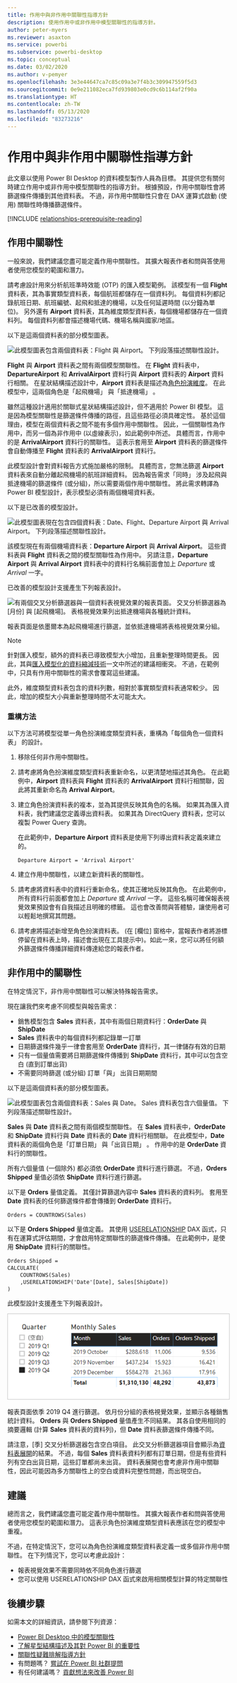 ```yaml
---
title: 作用中與非作用中關聯性指導方針
description: 使用作用中或非作用中模型關聯性的指導方針。
author: peter-myers
ms.reviewer: asaxton
ms.service: powerbi
ms.subservice: powerbi-desktop
ms.topic: conceptual
ms.date: 03/02/2020
ms.author: v-pemyer
ms.openlocfilehash: 3e3e44647ca7c85c09a3e7f4b3c309947559f5d3
ms.sourcegitcommit: 0e9e211082eca7fd939803e0cd9c6b114af2f90a
ms.translationtype: HT
ms.contentlocale: zh-TW
ms.lasthandoff: 05/13/2020
ms.locfileid: "83273216"
---
```

# <a name="active-vs-inactive-relationship-guidance"></a>作用中與非作用中關聯性指導方針

此文章以使用 Power BI Desktop 的資料模型製作人員為目標。 其提供您有關何時建立作用中或非作用中模型關聯性的指導方針。 根據預設，作用中關聯性會將篩選條件傳播到其他資料表。 不過，非作用中關聯性只會在 DAX 運算式啟動 (使用) 關聯性時傳播篩選條件。

[!INCLUDE [relationships-prerequisite-reading](includes/relationships-prerequisite-reading.md)]

## <a name="active-relationships"></a>作用中關聯性

一般來說，我們建議您盡可能定義作用中關聯性。 其擴大報表作者和問與答使用者使用您模型的範圍和潛力。

請考慮設計用來分析航班準時效能 (OTP) 的匯入模型範例。 該模型有一個 **Flight** 資料表，其為事實類型資料表，每個航班都儲存在一個資料列。 每個資料列都記錄航班日期、航班編號、起飛和抵達的機場，以及任何延遲時間 (以分鐘為單位)。 另外還有 **Airport** 資料表，其為維度類型資料表，每個機場都儲存在一個資料列。 每個資料列都會描述機場代碼、機場名稱與國家/地區。

以下是這兩個資料表的部分模型圖表。

![此模型圖表包含兩個資料表：Flight 與 Airport。 下列段落描述關聯性設計。](media/relationships-active-inactive/flight-model-1.png)

**Flight** 與 **Airport** 資料表之間有兩個模型關聯性。 在 **Flight** 資料表中，**DepartureAirport** 和 **ArrivalAirport** 資料行與 **Airport** 資料表的 **Airport** 資料行相關。 在星狀結構描述設計中，**Airport** 資料表是描述為[角色扮演維度](star-schema.md#role-playing-dimensions)。 在此模型中，這兩個角色是「起飛機場」  與「抵達機場」  。

雖然這種設計適用於關聯式星狀結構描述設計，但不適用於 Power BI 模型。 這是因為模型關聯性是篩選條件傳播的路徑，且這些路徑必須具確定性。 基於這個理由，模型在兩個資料表之間不能有多個作用中關聯性。 因此，一個關聯性為作用中，而另一個為非作用中 (以虛線表示)，如此範例中所述。 具體而言，作用中的是 **ArrivalAirport** 資料行的關聯性。 這表示套用至 **Airport** 資料表的篩選條件會自動傳播至 **Flight** 資料表的 **ArrivalAirport** 資料行。

此模型設計會對資料報告方式施加嚴格的限制。 具體而言，您無法篩選 **Airport** 資料表來自動分離起飛機場的航班詳細資料。 因為報告需求「同時」  涉及起飛與抵達機場的篩選條件 (或分組)，所以需要兩個作用中關聯性。 將此需求轉譯為 Power BI 模型設計，表示模型必須有兩個機場資料表。

以下是已改善的模型設計。

![此模型圖表現在包含四個資料表：Date、Flight、Departure Airport 與 Arrival Airport。 下列段落描述關聯性設計。](media/relationships-active-inactive/flight-model-2.png)

該模型現在有兩個機場資料表：**Departure Airport** 與 **Arrival Airport**。 這些資料表與 **Flight** 資料表之間的模型關聯性為作用中。 另請注意，**Departure Airport** 與 **Arrival Airport** 資料表中的資料行名稱前面會加上 _Departure_ 或 _Arrival_ 一字。

已改善的模型設計支援產生下列報表設計。

![有兩個交叉分析篩選器與一個資料表視覺效果的報表頁面。 交叉分析篩選器為 [月份] 與 [起飛機場]。 表格視覺效果列出抵達機場與各種統計資料。](media/relationships-active-inactive/flight-report-design.png)

報表頁面是依墨爾本為起飛機場進行篩選，並依抵達機場將表格視覺效果分組。

> [!NOTE]
> 針對匯入模型，額外的資料表已導致模型大小增加，且重新整理時間更長。 因此，其與[匯入模型化的資料縮減技術](import-modeling-data-reduction.md)一文中所述的建議相衝突。 不過，在範例中，只具有作用中關聯性的需求會覆寫這些建議。
>
> 此外，維度類型資料表包含的資料列數，相對於事實類型資料表通常較少。 因此，增加的模型大小與重新整理時間不太可能太大。

### <a name="refactoring-methodology"></a>重構方法

以下方法可將模型從單一角色扮演維度類型資料表，重構為「每個角色一個資料表」  的設計。

1. 移除任何非作用中關聯性。
2. 請考慮將角色扮演維度類型資料表重新命名，以更清楚地描述其角色。 在此範例中，**Airport** 資料表與 **Flight** 資料表的 **ArrivalAirport** 資料行相關聯，因此將其重新命名為 **Arrival Airport**。
3. 建立角色扮演資料表的複本，並為其提供反映其角色的名稱。 如果其為匯入資料表，我們建議您定義導出資料表。 如果其為 DirectQuery 資料表，您可以複製 Power Query 查詢。

    在此範例中，**Departure Airport** 資料表是使用下列導出資料表定義來建立的。

    ```dax
    Departure Airport = 'Arrival Airport'
    ```

4. 建立作用中關聯性，以建立新資料表的關聯性。
5. 請考慮將資料表中的資料行重新命名，使其正確地反映其角色。 在此範例中，所有資料行前面都會加上 _Departure_ 或 _Arrival_ 一字。 這些名稱可確保報表視覺效果預設會有自我描述且明確的標籤。 這也會改善問與答體驗，讓使用者可以輕鬆地撰寫其問題。
6. 請考慮將描述新增至角色扮演資料表。 (在 [欄位]  窗格中，當報表作者將游標停留在資料表上時，描述會出現在工具提示中)。如此一來，您可以將任何額外篩選條件傳播詳細資料傳達給您的報表作者。

## <a name="inactive-relationships"></a>非作用中的關聯性

在特定情況下，非作用中關聯性可以解決特殊報告需求。

現在讓我們來考慮不同模型與報告需求：

- 銷售模型包含 **Sales** 資料表，其中有兩個日期資料行：**OrderDate** 與 **ShipDate**
- **Sales** 資料表中的每個資料列都記錄單一訂單
- 日期篩選條件幾乎一律會套用至 **OrderDate** 資料行，其一律儲存有效的日期
- 只有一個量值需要將日期篩選條件傳播到 **ShipDate** 資料行，其中可以包含空白 (直到訂單出貨)
- 不需要同時篩選 (或分組) 訂單「與」  出貨日期期間

以下是這兩個資料表的部分模型圖表。

![此模型圖表包含兩個資料表：Sales 與 Date。 Sales 資料表包含六個量值。 下列段落描述關聯性設計。](media/relationships-active-inactive/sales-model.png)

**Sales** 與 **Date** 資料表之間有兩個模型關聯性。 在 **Sales** 資料表中，**OrderDate** 和 **ShipDate** 資料行與 **Date** 資料表的 **Date** 資料行相關聯。 在此模型中，**Date** 資料表的兩個角色是「訂單日期」  與「出貨日期」  。 作用中的是 **OrderDate** 資料行的關聯性。

所有六個量值 (一個除外) 都必須依 **OrderDate** 資料行進行篩選。 不過，**Orders Shipped** 量值必須依 **ShipDate** 資料行進行篩選。

以下是 **Orders** 量值定義。 其僅計算篩選內容中 **Sales** 資料表的資料列。 套用至 **Date** 資料表的任何篩選條件都會傳播到 **OrderDate** 資料行。

```dax
Orders = COUNTROWS(Sales)
```

以下是 **Orders Shipped** 量值定義。 其使用 [USERELATIONSHIP](/dax/userelationship-function-dax) DAX 函式，只有在運算式評估期間，才會啟用特定關聯性的篩選條件傳播。 在此範例中，是使用 **ShipDate** 資料行的關聯性。

```dax
Orders Shipped =
CALCULATE(
    COUNTROWS(Sales)
    ,USERELATIONSHIP('Date'[Date], Sales[ShipDate])
)
```

此模型設計支援產生下列報表設計。

![有一個交叉分析篩選器與一個表格視覺效果的報表頁面。 交叉分析篩選器為 [季]，而表格視覺效果列出每月銷售統計資料。](media/relationships-active-inactive/sales-report-design.png)

報表頁面依季 2019 Q4 進行篩選。 依月份分組的表格視覺效果，並顯示各種銷售統計資料。 **Orders** 與 **Orders Shipped** 量值產生不同結果。 其各自使用相同的摘要邏輯 (計算 **Sales** 資料表的資料列)，但 **Date** 資料表篩選條件傳播不同。

請注意，[季] 交叉分析篩選器包含空白項目。 此交叉分析篩選器項目會顯示為[資料表展開](../transform-model/desktop-relationships-understand.md#strong-relationships)的結果。 不過，每個 **Sales** 資料表資料列都有訂單日期，但是有些資料列有空白出貨日期，這些訂單都尚未出貨。 資料表展開也會考慮非作用中關聯性，因此可能因為多方關聯性上的空白或資料完整性問題，而出現空白。

## <a name="recommendations"></a>建議

總而言之，我們建議您盡可能定義作用中關聯性。 其擴大報表作者和問與答使用者使用您模型的範圍和潛力。 這表示角色扮演維度類型資料表應該在您的模型中重複。

不過，在特定情況下，您可以為角色扮演維度類型資料表定義一或多個非作用中關聯性。 在下列情況下，您可以考慮此設計：

- 報表視覺效果不需要同時依不同角色進行篩選
- 您可以使用 USERELATIONSHIP DAX 函式來啟用相關模型計算的特定關聯性

## <a name="next-steps"></a>後續步驟

如需本文的詳細資訊，請參閱下列資源：

- [Power BI Desktop 中的模型關聯性](../transform-model/desktop-relationships-understand.md)
- [了解星型結構描述及其對 Power BI 的重要性](star-schema.md)
- [關聯性疑難排解指導方針](relationships-troubleshoot.md)
- 有問題嗎？ [嘗試在 Power BI 社群提問](https://community.powerbi.com/)
- 有任何建議嗎？ [貢獻想法來改善 Power BI](https://ideas.powerbi.com/)
